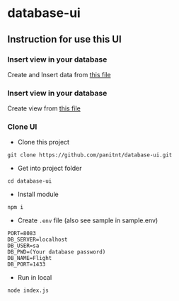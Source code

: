 # database-ui

## Instruction for use this UI
### Insert view in your database
Create and Insert data from [this file](https://github.com/panitnt/database-data/blob/main/01-createandinsert.ipynb)
### Insert view in your database
Create view from [this file](https://github.com/panitnt/database-data/blob/main/04-addviews.ipynb)
### Clone UI

* Clone this project
```
git clone https://github.com/panitnt/database-ui.git
```

* Get into project folder
```
cd database-ui
```

* Install module
```
npm i
```

* Create ```.env``` file (also see sample in sample.env)
```
PORT=8083
DB_SERVER=localhost
DB_USER=sa
DB_PWD=(Your database password)
DB_NAME=Flight
DB_PORT=1433
```

* Run in local
```
node index.js
```

